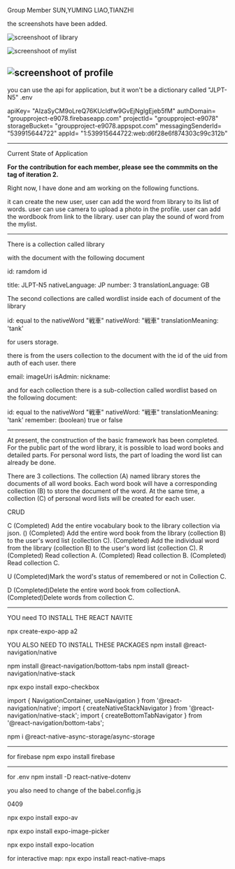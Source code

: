 Group Member
SUN,YUMING
LIAO,TIANZHI

the screenshots have been added.

![screenshoot of library](/screenshotFolder/library.PNG)

![screenshoot of mylist](/screenshotFolder/mylist.PNG)

![screenshoot of profile](/screenshotFolder/profile.PNG)
---

you can use the api for application, but it won't be a dictionary called
"JLPT-N5"
.env

  apiKey= "AIzaSyCM9oLreQ76KUcldfw9GvEjNglgEjeb5fM" 
  authDomain= "groupproject-e9078.firebaseapp.com" 
  projectId= "groupproject-e9078" 
  storageBucket= "groupproject-e9078.appspot.com" 
  messagingSenderId= "539915644722" 
  appId= "1:539915644722:web:d6f28e6f874303c99c312b"


---

Current State of Application 

**For the contribution for each member, please see the commmits on the tag of iteration 2.**

Right now, I have done and am working on the following functions.

it can create the new user, 
user can add the word from library to its list of words.
user can use camera to upload a photo in the profile.
user can add the wordbook from link to the library.
user can play the sound of word from the mylist.


-------


There is a collection called 
library 

with the document with the following document

id: ramdom id

title: JLPT-N5
nativeLanguage: JP
number: 3
translationLanguage: GB

The second collections are called wordlist inside each of document of the library

id: equal to the nativeWord "戦車"
nativeWord: "戦車"
translationMeaning: 'tank'



for users storage.

there is from the users collection to the document with the id of the uid from auth of each user.
there 

email:
imageUri
isAdmin:
nickname:

and for each collection there is a sub-collection called wordlist based on the following document:

id: equal to the nativeWord "戦車"
nativeWord: "戦車"
translationMeaning: 'tank'
remember: (boolean) true or false

----

At present, the construction of the basic framework has been completed. 
For the public part of the word library, it is possible to load word books and detailed parts. 
For personal word lists, the part of loading the word list can already be done.

There are 3 collections.
The collection (A) named library stores the documents of all word books.
Each word book will have a corresponding collection (B) to store the document of the word.
At the same time, a collection (C) of personal word lists will be created for each user.

CRUD

C
(Completed) Add the entire vocabulary book to the library collection via json.
 ()
(Completed) Add the entire word book from the library (collection B) 
to the user's word list (collection C). 
(Completed) Add the individual word from the library (collection B) 
to the user's word list (collection C). 
R
(Completed) Read collection A.
(Completed) Read collection B.
(Completed) Read collection C.

U
(Completed)Mark the word's status of remembered or not in Collection C. 

D
(Completed)Delete the entire word book from collectionA. 
(Completed)Delete words from collection C.





----
YOU need TO INSTALL THE REACT NAVITE

npx create-expo-app a2

YOU ALSO NEED TO INSTALL THESE PACKAGES
npm install @react-navigation/native 

npm install @react-navigation/bottom-tabs 
npm install @react-navigation/native-stack 

npx expo install expo-checkbox

import { NavigationContainer, useNavigation } from '@react-navigation/native'; import { createNativeStackNavigator } from '@react-navigation/native-stack'; import { createBottomTabNavigator } from '@react-navigation/bottom-tabs';


npm i @react-native-async-storage/async-storage


---
for firebase
npm expo install firebase


---
for .env
npm install -D react-native-dotenv

you also need to change of the babel.config.js




0409

npx expo install expo-av

npx expo install expo-image-picker

npx expo install expo-location

for interactive map:
npx expo install react-native-maps
